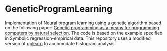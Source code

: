 # GeneticProgramLearning

Implementation of Neural program learning using a genetic algorithm based on the following paper: [Genetic programming as a means for programming computers by natural selection](https://link.springer.com/article/10.1007/BF00175355).
The code is based on the example specified in Symbolic regression-empirical data.
This repository uses a modified version of [gplearn]() to accomodate histogram analysis.
